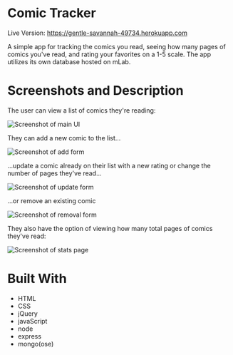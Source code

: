 # Comic Tracker
Live Version:
https://gentle-savannah-49734.herokuapp.com

A simple app for tracking the comics you read, seeing how many pages of comics you've read, and rating your favorites on a 1-5 scale. The app utilizes its own database hosted on mLab.

# Screenshots and Description

The user can view a list of comics they're reading:

![Screenshot of main UI](https://github.com/vmsimone/PicTranslate/blob/master/screenshots/comic-list.png "Main user interface")

They can add a new comic to the list...

![Screenshot of add form](https://github.com/vmsimone/PicTranslate/blob/master/screenshots/add-comic.png "Add new comic form")

...update a comic already on their list with a new rating or change the number of pages they've read...

![Screenshot of update form](https://github.com/vmsimone/PicTranslate/blob/master/screenshots/update-comic.png "Update existing comic form")

...or remove an existing comic

![Screenshot of removal form](https://github.com/vmsimone/PicTranslate/blob/master/screenshots/remove-comic.png "Remove existing comic")

They also have the option of viewing how many total pages of comics they've read:

![Screenshot of stats page](https://github.com/vmsimone/PicTranslate/blob/master/screenshots/comic-stats.png "Stats page")

# Built With
* HTML
* CSS
* jQuery
* javaScript
* node
* express
* mongo(ose)
